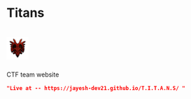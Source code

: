 # Titans   
# [<img src="image.png" alt="titans" width="50" height="50">](https://jayesh-dev21.github.io/T.I.T.A.N.S/)
CTF team website
```json
"Live at -- https://jayesh-dev21.github.io/T.I.T.A.N.S/ "
```
